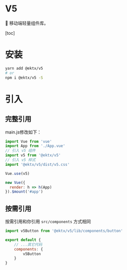 # V5

📲 移动端轻量组件库。

[toc]

# 安装
```bash
yarn add @ektx/v5
# or
npm i @ektx/v5 -S
```

# 引入

## 完整引用
main.js修改如下：

```js
import Vue from 'vue'
import App from './App.vue'
// 引入 v5 组件
import v5 from '@ektx/v5'
// 引入 v5 样式
import '@ektx/v5/dist/v5.css'

Vue.use(v5)

new Vue({
  render: h => h(App)
}).$mount('#app')
```

## 按需引用
按需引用和你引用 `src/components` 方式相同

```js
import v5Button from '@ektx/v5/lib/components/button'

export default {
    // ...其它代码
    components: {
        v5Button
    }
}

```
